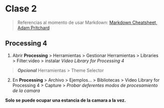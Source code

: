 # Clase 2

> Referencias al momento de usar Markdown: [Markdown Cheatsheet, Adam Pritchard](https://github.com/adam-p/markdown-here/wiki/Markdown-Cheatsheet#links)

## Processing 4

1. Abrir **Processing** > Herramientas > Gestionar Herramientas > Libraries > Filter:video > instalar *Video Library for Processing 4*

> **_Opcional_**  Herramientas > Theme Selector


2. En **Processing** > Archivo > Ejemplos... > Bibliotecas > Video Library for Processing 4 > Capture > _Probar deferentes modos de procesamiento de la camara_


**Solo se puede ocupar una estancia de la camara a la vez.**
